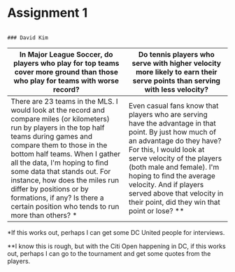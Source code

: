 # Assignment 1
                                                                                                                             ### David Kim


__In Major League Soccer, do players who play for top teams cover more ground than those who play for teams with worse record?__ | __Do tennis players who serve with higher velocity more likely to earn their serve points than serving with less velocity?__
------|-------
There are 23 teams in the MLS. I would look at the record and compare miles (or kilometers) run by players in the top half teams during games and compare them to those in the bottom half teams. When I gather all the data, I'm hoping to find some data that stands out. For instance, how does the miles run differ by positions or by formations, if any? Is there a certain position who tends to run more than others? * |  Even casual fans know that players who are serving have the advantage in that point. By just how much of an advantage do they have? For this, I would look at serve velocity of the players (both male and female). I'm hoping to find the average velocity. And if players served above that velocity in their point, did they win that point or lose? **




*If this works out, perhaps I can get some DC United people for interviews.



**I know this is rough, but with the Citi Open happening in DC, if this works out, perhaps I can go to the tournament and get some quotes from the players. 

